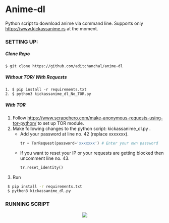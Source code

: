 # Anime-dl
Python script to download anime via command line.
Supports only https://www.kickassanime.rs at the moment.

### SETTING UP:

##### Clone Repo
	$ git clone https://github.com/aditchanchal/anime-dl

##### Without TOR/ With Requests
	1. $ pip install -r requirements.txt
	2. $ python3 kickassanime_dl_No_TOR.py
	
##### With TOR
   1. Follow https://www.scrapehero.com/make-anonymous-requests-using-tor-python/ to set up TOR module.
   2. Make following changes to the python script: kickassanime_dl.py .
      - Add your password at line no. 42 (replace xxxxxxx).
		```python
		tr = TorRequest(password='xxxxxxx') # Enter your own password
		```      
      - If you want to reset your IP or your requests are getting blocked then uncomment line no. 43.
		```python
		tr.reset_identity()
		```
   3. Run
   ```bash
	$ pip install -r requirements.txt
	$ python3 kickassanime_dl.py
   ```

### RUNNING SCRIPT
<p align="center">
<img src="https://user-images.githubusercontent.com/39438054/81859231-8e113180-9582-11ea-9be0-0af1777e99d.gif">
</p>
